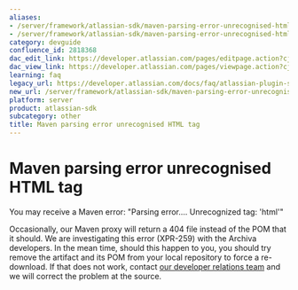 ```yaml
---
aliases:
- /server/framework/atlassian-sdk/maven-parsing-error-unrecognised-html-tag-2818368.html
- /server/framework/atlassian-sdk/maven-parsing-error-unrecognised-html-tag-2818368.md
category: devguide
confluence_id: 2818368
dac_edit_link: https://developer.atlassian.com/pages/editpage.action?cjm=wozere&pageId=2818368
dac_view_link: https://developer.atlassian.com/pages/viewpage.action?cjm=wozere&pageId=2818368
learning: faq
legacy_url: https://developer.atlassian.com/docs/faq/atlassian-plugin-sdk-faq/maven-parsing-error-unrecognised-html-tag
new_url: /server/framework/atlassian-sdk/maven-parsing-error-unrecognised-html-tag
platform: server
product: atlassian-sdk
subcategory: other
title: Maven parsing error unrecognised HTML tag
---
```

# Maven parsing error unrecognised HTML tag

You may receive a Maven error: "Parsing error.... Unrecognized tag: 'html'"

Occasionally, our Maven proxy will return a 404 file instead of the POM that it should. We are investigating this error (XPR-259) with the Archiva developers. In the mean time, should this happen to you, you should try remove the artifact and its POM from your local repository to force a re-download. If that does not work, contact [our developer relations team](https://developer.atlassian.com/help#contact-us) and we will correct the problem at the source.



































































































































































































































































































































































































